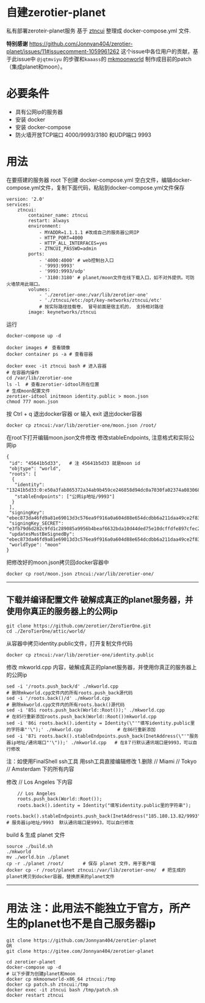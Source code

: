 # 自建zerotier-planet

私有部署zeroteir-planet服务
基于 [ztncui](https://github.com/key-networks/ztncui-aio) 整理成 docker-compose.yml 文件.

**特别感谢** <https://github.com/Jonnyan404/zerotier-planet/issues/11#issuecomment-1059961262> 这个issue中各位用户的贡献，基于此issue中 `@jqtmviyu` 的步骤和`kaaass`的 [mkmoonworld](https://github.com/kaaass/ZeroTierOne/releases/tag/mkmoonworld-1.0) 制作成目前的patch（集成planet和moon）。

# 必要条件

- 具有公网ip的服务器
- 安装 docker
- 安装 docker-compose
- 防火墙开放TCP端口 4000/9993/3180 和UDP端口 9993

# 用法

在要搭建的服务器 root 下创建 docker-compose.yml 空白文件，编辑docker-compose.yml文件，复制下面代码，粘贴到docker-compose.yml文件保存
```
version: '2.0'
services:
    ztncui:
        container_name: ztncui
        restart: always
        environment:
            - MYADDR=1.1.1.1 #改成自己的服务器公网IP
            - HTTP_PORT=4000
            - HTTP_ALL_INTERFACES=yes
            - ZTNCUI_PASSWD=admin
        ports:
            - '4000:4000' # web控制台入口
            - '9993:9993'
            - '9993:9993/udp'
            - '3180:3180' # planet/moon文件在线下载入口，如不对外提供。可防火墙禁用此端口。
        volumes:
            - './zerotier-one:/var/lib/zerotier-one'
            - './ztncui/etc:/opt/key-networks/ztncui/etc'
            # 按实际路径挂载卷， 冒号前面是宿主机的， 支持相对路径
        image: keynetworks/ztncui
```
运行
```
docker-compose up -d

docker images #　查看镜像
docker container ps -a # 查看容器

docker exec -it ztncui bash # 进入容器
# 在容器内操作
cd /var/lib/zerotier-one
ls -l  # 查看zerotier-idtool所在位置
# 生成moon配置文件
zerotier-idtool initmoon identity.public > moon.json
chmod 777 moon.json
```
按 Ctrl + q 退出docker容器 or 输入 exit 退出docker容器
```
docker cp ztncui:/var/lib/zerotier-one/moon.json /root/
```
在root下打开编辑moon.json文件修改  修改stableEndpoints, 注意格式和实际公网ip
```
{
 "id": "45641b5d33",   # 注 45641b5d33 就是moon id
 "objtype": "world",
 "roots": [
  {
   "identity": "13241b5d33:0:e50a3fab865372a34ab9b459ce246858d94dc0a7030fa02374a083068be55f083e9e964dee71d624cfec5bfdadae0aaee311dc63592cc91a8de5e8f744954e5f",
   "stableEndpoints": ["公网ip地址/9993"]
  }
 ],
 "signingKey": "ebec873da46fd9a81e69013d3c576ea9f916a0a604d88e654dcdbb6a211daa49ce2f836527444fecc8d4d87f53790b706a5d371b0531c0b2afebd78c19dd6014",
 "signingKey_SECRET": "e3fb79d6d282c9fd1c289085a9956b4beaf6632bda10d44ded75e10dcffdfe897cfec22c1060b156a385592ad9897b2c1164666cd74d3e6e2ac6fbbcab462aaf",
 "updatesMustBeSignedBy": "ebec873da46fd9a81e69013d3c576ea9f916a0a604d88e654dcdbb6a211daa49ce2f836527444fecc8d4d87f53790b706a5d371b0531c0b2afebd78c19dd6014",
 "worldType": "moon"
}
```
把修改好的moon.json拷贝回docker容器中
```
docker cp root/moon.json ztncui:/var/lib/zerotier-one/
```

---

## 下载并编译配置文件 破解成真正的planet服务器，并使用你真正的服务器上的公网ip

```
git clone https://github.com/zerotier/ZeroTierOne.git
cd ./ZeroTierOne/attic/world/
```
从容器中拷贝identity.public文件，打开复制文件代码
```
docker cp ztncui:/var/lib/zerotier-one/identity.public
```
修改 mkworld.cpp 内容，破解成真正的planet服务器，并使用你真正的服务器上的公网ip
```
sed -i '/roots.push_back/d' ./mkworld.cpp                                                                      # 删除mkworld.cpp文件内的所有roots.push_back源代码
sed -i '/roots.back()/d' ./mkworld.cpp                                                                         # 删除mkworld.cpp文件内的所有roots.back()源代码
sed -i '85i roots.push_back(World::Root());' ./mkworld.cpp                                                     # 在85行重新添加roots.push_back(World::Root())mkworld.cpp
sed -i '86i roots.back().identity = Identity(\"'"填写identity.public里的字符串"'\");' ./mkworld.cpp             # 在86行重新添加
sed -i '87i roots.back().stableEndpoints.push_back(InetAddress(\"'"服务器ip地址/通讯端口"'\"));' ./mkworld.cpp   # 在8７行默认通讯端口是9993，可以自行修改
```
注：如使用FinalShell ssh工具 用ssh工具直接编辑修改 1.删除 // Miami // Tokyo // Amsterdam 下的所有内容

修改 // Los Angeles 下内容
```
	// Los Angeles
	roots.push_back(World::Root());
	roots.back().identity = Identity("填写identity.public里的字符串");
	roots.back().stableEndpoints.push_back(InetAddress("185.180.13.82/9993"));      # 服务器ip地址/9993  默认通讯端口是9993，可以自行修改
```
build & 生成 planet 文件
```
source ./build.sh
./mkworld
mv ./world.bin ./planet
cp -r ./planet /root/﻿​       # 保存 planet 文件，用于客户端
docker cp -r /root/planet ﻿​ztncui:/var/lib/zerotier-one/  # 把生成的planet拷贝到docker容器，替换原来的planet文件
```


---

# 用法 注：此用法不能独立于官方，所产生的planet也不是自己服务器ip

```
git clone https://github.com/Jonnyan404/zerotier-planet
OR
git clone https://gitee.com/Jonnyan404/zerotier-planet

cd zerotier-planet
docker-compose up -d
# 以下步骤为创建planet和moon
docker cp mkmoonworld-x86_64 ztncui:/tmp
docker cp patch.sh ztncui:/tmp
docker exec -it ztncui bash /tmp/patch.sh
docker restart ztncui
```
